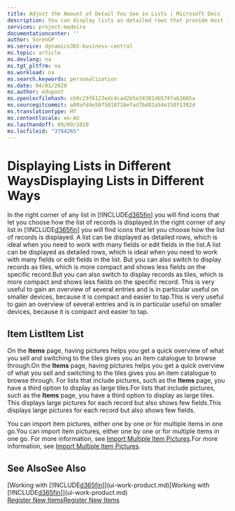 ```yaml
---
title: Adjust the Amount of Detail You See in Lists | Microsoft Docs
description: You can display lists as detailed rows that provide most information, or as tiles that are easy to visually scan and may include picture thumbnails.
services: project-madeira
documentationcenter: ''
author: SorenGP
ms.service: dynamics365-business-central
ms.topic: article
ms.devlang: na
ms.tgt_pltfrm: na
ms.workload: na
ms.search.keywords: personalization
ms.date: 04/01/2020
ms.author: edupont
ms.openlocfilehash: cb9c29f6123edc4cad2b5e34381db574fab3685a
ms.sourcegitcommit: a80afd4e5075018716efad76d82a54e158f1392d
ms.translationtype: HT
ms.contentlocale: en-AU
ms.lasthandoff: 09/09/2020
ms.locfileid: "3784265"
---
```

# <a name="displaying-lists-in-different-ways"></a><span data-ttu-id="54b97-103">Displaying Lists in Different Ways</span><span class="sxs-lookup"><span data-stu-id="54b97-103">Displaying Lists in Different Ways</span></span>
<span data-ttu-id="54b97-104">In the right corner of any list in [!INCLUDE[d365fin](includes/d365fin_md.md)] you will find icons that let you choose how the list of records is displayed.</span><span class="sxs-lookup"><span data-stu-id="54b97-104">In the right corner of any list in [!INCLUDE[d365fin](includes/d365fin_md.md)] you will find icons that let you choose how the list of records is displayed.</span></span> <span data-ttu-id="54b97-105">A list can be displayed as detailed rows, which is ideal when you need to work with many fields or edit fields in the list.</span><span class="sxs-lookup"><span data-stu-id="54b97-105">A list can be displayed as detailed rows, which is ideal when you need to work with many fields or edit fields in the list.</span></span> <span data-ttu-id="54b97-106">But you can also switch to display records as tiles, which is more compact and shows less fields on the specific record.</span><span class="sxs-lookup"><span data-stu-id="54b97-106">But you can also switch to display records as tiles, which is more compact and shows less fields on the specific record.</span></span> <span data-ttu-id="54b97-107">This is very useful to gain an overview of several entries and is in particular useful on smaller devices, because it is compact and easier to tap.</span><span class="sxs-lookup"><span data-stu-id="54b97-107">This is very useful to gain an overview of several entries and is in particular useful on smaller devices, because it is compact and easier to tap.</span></span>

## <a name="item-list"></a><span data-ttu-id="54b97-108">Item List</span><span class="sxs-lookup"><span data-stu-id="54b97-108">Item List</span></span>
<span data-ttu-id="54b97-109">On the **Items** page, having pictures helps you get a quick overview of what you sell and switching to the tiles gives you an item catalogue to browse through.</span><span class="sxs-lookup"><span data-stu-id="54b97-109">On the **Items** page, having pictures helps you get a quick overview of what you sell and switching to the tiles gives you an item catalogue to browse through.</span></span> <span data-ttu-id="54b97-110">For lists that include pictures, such as the **Items** page, you have a third option to display as large tiles.</span><span class="sxs-lookup"><span data-stu-id="54b97-110">For lists that include pictures, such as the **Items** page, you have a third option to display as large tiles.</span></span> <span data-ttu-id="54b97-111">This displays large pictures for each record but also shows few fields.</span><span class="sxs-lookup"><span data-stu-id="54b97-111">This displays large pictures for each record but also shows few fields.</span></span>

<span data-ttu-id="54b97-112">You can import item pictures, either one by one or for multiple items in one go.</span><span class="sxs-lookup"><span data-stu-id="54b97-112">You can import item pictures, either one by one or for multiple items in one go.</span></span> <span data-ttu-id="54b97-113">For more information, see [Import Multiple Item Pictures](inventory-how-import-item-pictures.md).</span><span class="sxs-lookup"><span data-stu-id="54b97-113">For more information, see [Import Multiple Item Pictures](inventory-how-import-item-pictures.md).</span></span>  

## <a name="see-also"></a><span data-ttu-id="54b97-114">See Also</span><span class="sxs-lookup"><span data-stu-id="54b97-114">See Also</span></span>
<span data-ttu-id="54b97-115">[Working with [!INCLUDE[d365fin](includes/d365fin_md.md)]](ui-work-product.md)</span><span class="sxs-lookup"><span data-stu-id="54b97-115">[Working with [!INCLUDE[d365fin](includes/d365fin_md.md)]](ui-work-product.md)</span></span>  
[<span data-ttu-id="54b97-116">Register New Items</span><span class="sxs-lookup"><span data-stu-id="54b97-116">Register New Items</span></span>](inventory-how-register-new-items.md)  
